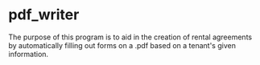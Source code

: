 # pdf_writer
The purpose of this program is to aid in the creation of rental agreements by automatically filling out forms on a .pdf based on a tenant's given information. 
